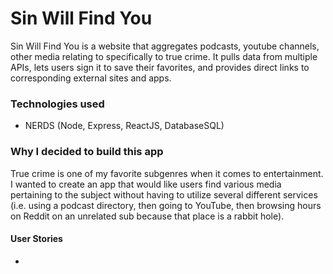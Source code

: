 # Sin Will Find You
Sin Will Find You is a website that aggregates podcasts, youtube channels, other media relating to specifically to true crime. It pulls data from multiple APIs, lets users sign it to save their favorites, and provides direct links to corresponding external  sites and apps.

### Technologies used
* NERDS (Node, Express, ReactJS, DatabaseSQL)

### Why I decided to build this app
True crime is one of my favorite subgenres when it comes to entertainment. I wanted to create an app that would like users find various media pertaining to the subject without having to utilize several different services (i.e. using a podcast directory, then going to YouTube, then browsing hours on Reddit on an unrelated sub because that place is a rabbit hole).

#### User Stories
*
